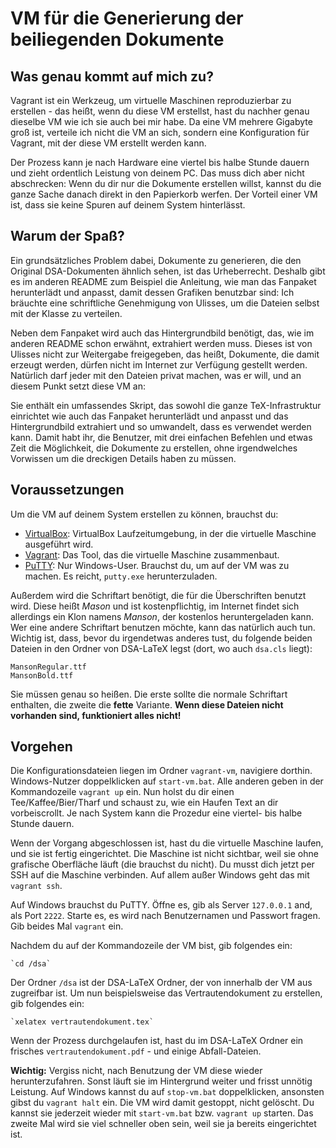# VM für die Generierung der beiliegenden Dokumente

## Was genau kommt auf mich zu?

Vagrant ist ein Werkzeug, um virtuelle Maschinen reproduzierbar zu erstellen -
das heißt, wenn du diese VM erstellst, hast du nachher genau dieselbe VM wie
ich sie auch bei mir habe. Da eine VM mehrere Gigabyte groß ist, verteile ich
nicht die VM an sich, sondern eine Konfiguration für Vagrant, mit der diese
VM erstellt werden kann.

Der Prozess kann je nach Hardware eine viertel bis halbe Stunde dauern und
zieht ordentlich Leistung von deinem PC. Das muss dich aber nicht abschrecken:
Wenn du dir nur die Dokumente erstellen willst, kannst du die ganze Sache
danach direkt in den Papierkorb werfen. Der Vorteil einer VM ist, dass sie
keine Spuren auf deinem System hinterlässt.

## Warum der Spaß?

Ein grundsätzliches Problem dabei, Dokumente zu generieren, die den Original
DSA-Dokumenten ähnlich sehen, ist das Urheberrecht. Deshalb gibt es im anderen
README zum Beispiel die Anleitung, wie man das Fanpaket herunterlädt und
anpasst, damit dessen Grafiken benutzbar sind: Ich bräuchte eine schriftliche
Genehmigung von Ulisses, um die Dateien selbst mit der Klasse zu verteilen.

Neben dem Fanpaket wird auch das Hintergrundbild benötigt, das, wie im anderen
README schon erwähnt, extrahiert werden muss. Dieses ist von Ulisses nicht zur
Weitergabe freigegeben, das heißt, Dokumente, die damit erzeugt werden, dürfen
nicht im Internet zur Verfügung gestellt werden. Natürlich darf jeder mit den
Dateien privat machen, was er will, und an diesem Punkt setzt diese VM an:

Sie enthält ein umfassendes Skript, das sowohl die ganze TeX-Infrastruktur
einrichtet wie auch das Fanpaket herunterlädt und anpasst und das
Hintergrundbild extrahiert und so umwandelt, dass es verwendet werden kann.
Damit habt ihr, die Benutzer, mit drei einfachen Befehlen und etwas Zeit die
Möglichkeit, die Dokumente zu erstellen, ohne irgendwelches Vorwissen um die
dreckigen Details haben zu müssen.

## Voraussetzungen

Um die VM auf deinem System erstellen zu können, brauchst du:

 * [VirtualBox][1]: VirtualBox Laufzeitumgebung, in der die virtuelle Maschine
   ausgeführt wird.
 * [Vagrant][2]: Das Tool, das die virtuelle Maschine zusammenbaut.
 * [PuTTY][3]: Nur Windows-User. Brauchst du, um auf der VM was zu machen.
   Es reicht, `putty.exe` herunterzuladen.

Außerdem wird die Schriftart benötigt, die für die Überschriften benutzt wird.
Diese heißt *Mason* und ist kostenpflichtig, im Internet findet sich allerdings
ein Klon namens *Manson*, der kostenlos heruntergeladen kann. Wer eine andere
Schriftart benutzen möchte, kann das natürlich auch tun. Wichtig ist, dass,
bevor du irgendetwas anderes tust, du folgende beiden Dateien in den Ordner von
DSA-LaTeX legst (dort, wo auch `dsa.cls` liegt):

    MansonRegular.ttf
    MansonBold.ttf

Sie müssen genau so heißen. Die erste sollte die normale Schriftart enthalten,
die zweite die **fette** Variante. **Wenn diese Dateien nicht vorhanden sind,
funktioniert alles nicht!**

## Vorgehen

Die Konfigurationsdateien liegen im Ordner `vagrant-vm`, navigiere dorthin.
Windows-Nutzer doppelklicken auf `start-vm.bat`. Alle anderen geben in der
Kommandozeile `vagrant up` ein. Nun holst du dir einen Tee/Kaffee/Bier/Tharf
und schaust zu, wie ein Haufen Text an dir vorbeiscrollt. Je nach System kann
die Prozedur eine viertel- bis halbe Stunde dauern.

Wenn der Vorgang abgeschlossen ist, hast du die virtuelle Maschine laufen, und
sie ist fertig eingerichtet. Die Maschine ist nicht sichtbar, weil sie ohne
grafische Oberfläche läuft (die brauchst du nicht). Du musst dich jetzt per SSH
auf die Maschine verbinden. Auf allem außer Windows geht das mit `vagrant ssh`.

Auf Windows brauchst du PuTTY. Öffne es, gib als Server `127.0.0.1` and, als
Port `2222`. Starte es, es wird nach Benutzernamen und Passwort fragen. Gib
beides Mal `vagrant` ein.

Nachdem du auf der Kommandozeile der VM bist, gib folgendes ein:

    `cd /dsa`

Der Ordner `/dsa` ist der DSA-LaTeX Ordner, der von innerhalb der VM aus
zugreifbar ist. Um nun beispielsweise das Vertrautendokument zu erstellen,
gib folgendes ein:

    `xelatex vertrautendokument.tex`

Wenn der Prozess durchgelaufen ist, hast du im DSA-LaTeX Ordner ein frisches
`vertrautendokument.pdf` - und einige Abfall-Dateien.

**Wichtig:** Vergiss nicht, nach Benutzung der VM diese wieder
herunterzufahren. Sonst läuft sie im Hintergrund weiter und frisst unnötig
Leistung. Auf Windows kannst du auf `stop-vm.bat` doppelklicken, ansonsten
gibst du `vagrant halt` ein. Die VM wird damit gestoppt, nicht gelöscht. Du
kannst sie jederzeit wieder mit `start-vm.bat` bzw. `vagrant up` starten.
Das zweite Mal wird sie viel schneller oben sein, weil sie ja bereits
eingerichtet ist.

  [1]: https://www.virtualbox.org/wiki/Downloads
  [2]: http://www.vagrantup.com/downloads.html
  [3]: http://www.chiark.greenend.org.uk/~sgtatham/putty/download.html